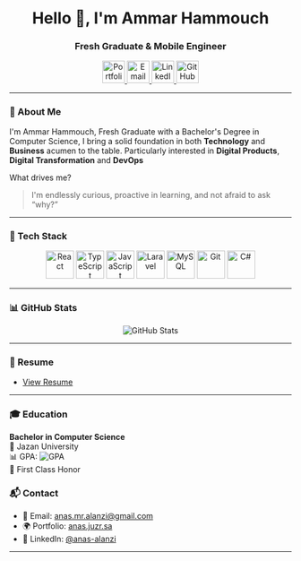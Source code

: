 <h1 align="center">Hello 👋, I'm Ammar Hammouch</h1>
<h3 align="center">Fresh Graduate & Mobile Engineer</h3>

<p align="center">
  <a href="https://ahammouch.xyz/" target="_blank">
    <img src="https://cdn-icons-png.flaticon.com/512/841/841364.png" width="40" alt="Portfolio" />
  </a>
  <a href="mailto:hi@ahammouch.xyz" target="_blank">
  <img src="https://cdn-icons-png.flaticon.com/512/732/732200.png" width="40" alt="Email" />
  </a>
  <a href="https://www.linkedin.com/in/ammar-hammouch/" target="_blank">
      <img src="https://cdn-icons-png.flaticon.com/512/174/174857.png" width="40" alt="LinkedIn" />
  </a>
  <a href="https://github.com/AmmarsGeeks" target="_blank">
     <img src="https://cdn-icons-png.flaticon.com/512/733/733553.png" width="40" alt="GitHub" />
  </a>
</p>

---

### 🚀 About Me

I'm Ammar Hammouch, Fresh Graduate with a Bachelor's Degree in Computer Science, I bring a solid foundation in both **Technology** and **Business** acumen to the table.
Particularly interested in **Digital Products**, **Digital Transformation** and **DevOps**

What drives me?  
> I'm endlessly curious, proactive in learning, and not afraid to ask “why?”

---

### 🧰 Tech Stack

<p align="center">
  <img src="https://cdn.jsdelivr.net/gh/devicons/devicon/icons/react/react-original.svg" width="50" alt="React"/>
  <img src="https://cdn.jsdelivr.net/gh/devicons/devicon/icons/typescript/typescript-original.svg" width="50" alt="TypeScript"/>
  <img src="https://cdn.jsdelivr.net/gh/devicons/devicon/icons/javascript/javascript-original.svg" width="50" alt="JavaScript"/>
<img src="https://cdn.jsdelivr.net/gh/devicons/devicon/icons/laravel/laravel-original.svg" width="50" alt="Laravel"/>
  <img src="https://cdn.jsdelivr.net/gh/devicons/devicon/icons/mysql/mysql-original-wordmark.svg" width="50" alt="MySQL"/>
  <img src="https://cdn.jsdelivr.net/gh/devicons/devicon/icons/git/git-original.svg" width="50" alt="Git"/>
  <img src="https://cdn.jsdelivr.net/gh/devicons/devicon/icons/csharp/csharp-original.svg" width="50" alt="C#"/>
</p>

---

### 📊 GitHub Stats

<p align="center">
  <img src="https://github-readme-stats.vercel.app/api?username=AmmarsGeeks&show_icons=true&theme=radical" alt="GitHub Stats" />
</p>

---

### 📄 Resume

- [View Resume](https://drive.google.com/file/d/1hSxFrsbYs3Z_XKYMeZgxDQ3KKirlLyBW/view)


---

### 🎓 Education  

**Bachelor in Computer Science**  
🏫 Jazan University  
📊 GPA: ![GPA](https://img.shields.io/badge/4.86%2F5.0-success?style=flat-square&logo=google-scholar&logoColor=white)  
🏅 First Class Honor


### 📬 Contact
- 📧 Email: [anas.mr.alanzi@gmail.com](mailto:hi@ahammouch.xyz)
- 🌍 Portfolio: [anas.juzr.sa]([https://anas.juzr.sa/](https://ahammouch.xyz/))
- 💼 LinkedIn: [@anas-alanzi](https://www.linkedin.com/in/ammar-hammouch/)

---
